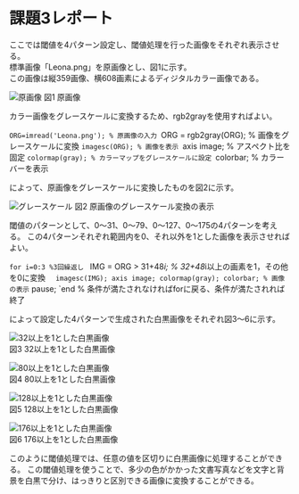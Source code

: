 # 課題3レポート

ここでは閾値を4パターン設定し、閾値処理を行った画像をそれぞれ表示させる。  
標準画像「Leona.png」を原画像とし、図1に示す。  
この画像は縦359画像、横608画素によるディジタルカラー画像である。

![原画像]()
図1 原画像

カラー画像をグレースケールに変換するため、rgb2grayを使用すればよい。

`ORG=imread('Leona.png'); % 原画像の入力
`ORG = rgb2gray(ORG); % 画像をグレースケールに変換
`imagesc(ORG); % 画像を表示
`axis image; % アスペクト比を固定
`colormap(gray); % カラーマップをグレースケールに設定
`colorbar; %  カラーバーを表示

によって、原画像をグレースケールに変換したものを図2に示す。

![グレースケール]()
図2 原画像のグレースケール変換の表示

閾値のパターンとして、0～31、0～79、0～127、0～175の4パターンを考える。
この4パターンそれぞれ範囲内を0、それ以外を1とした画像を表示させればよい。

`for i=0:3 %3回繰返し
`   IMG = ORG > 31+48*i; % 32+48*i以上の画素を1，その他を0に変換
`   imagesc(IMG); axis image; colormap(gray); colorbar; % 画像の表示
`   pause;
`end % 条件が満たされなければforに戻る、条件が満たされれば終了

によって設定した4パターンで生成された白黒画像をそれぞれ図3～6に示す。

![32以上を1とした白黒画像]()  
図3 32以上を1とした白黒画像

![80以上を1とした白黒画像]()  
図4 80以上を1とした白黒画像

![128以上を1とした白黒画像]()  
図5 128以上を1とした白黒画像

![176以上を1とした白黒画像]()  
図6 176以上を1とした白黒画像


このように閾値処理では、任意の値を区切りに白黒画像に処理することができる。
この閾値処理を使うことで、多少の色がかかった文書写真などを文字と背景を白黒で分け、はっきりと区別できる画像に変換することができる。

